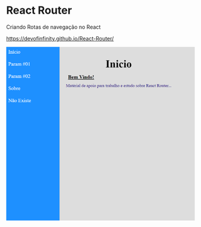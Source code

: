 # React Router



Criando Rotas de navegação no React

https://devofinfinity.github.io/React-Router/



<img src='./src/assets/ReactRouter.png' alt='PageLearn'>

